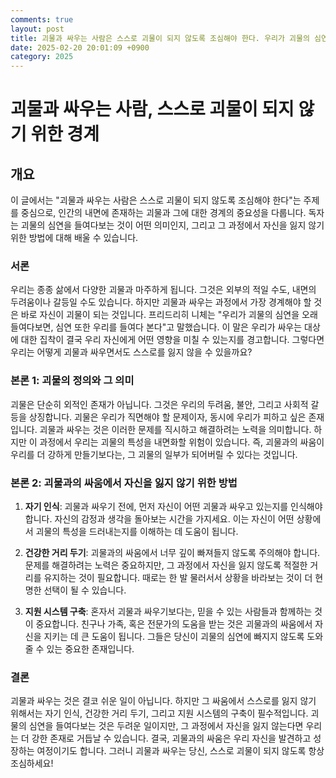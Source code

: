 ```yaml
---
comments: true
layout: post
title: 괴물과 싸우는 사람은 스스로 괴물이 되지 않도록 조심해야 한다. 우리가 괴물의 심연을 오래 들여다보면, 심연 또한 우리를 들여다 본다.에 대한 블로그 글
date: 2025-02-20 20:01:09 +0900
category: 2025
---
```


# 괴물과 싸우는 사람, 스스로 괴물이 되지 않기 위한 경계

## 개요
이 글에서는 "괴물과 싸우는 사람은 스스로 괴물이 되지 않도록 조심해야 한다"는 주제를 중심으로, 인간의 내면에 존재하는 괴물과 그에 대한 경계의 중요성을 다룹니다. 독자는 괴물의 심연을 들여다보는 것이 어떤 의미인지, 그리고 그 과정에서 자신을 잃지 않기 위한 방법에 대해 배울 수 있습니다.

### 서론
우리는 종종 삶에서 다양한 괴물과 마주하게 됩니다. 그것은 외부의 적일 수도, 내면의 두려움이나 갈등일 수도 있습니다. 하지만 괴물과 싸우는 과정에서 가장 경계해야 할 것은 바로 자신이 괴물이 되는 것입니다. 프리드리히 니체는 "우리가 괴물의 심연을 오래 들여다보면, 심연 또한 우리를 들여다 본다"고 말했습니다. 이 말은 우리가 싸우는 대상에 대한 집착이 결국 우리 자신에게 어떤 영향을 미칠 수 있는지를 경고합니다. 그렇다면 우리는 어떻게 괴물과 싸우면서도 스스로를 잃지 않을 수 있을까요?

### 본론 1: 괴물의 정의와 그 의미
괴물은 단순히 외적인 존재가 아닙니다. 그것은 우리의 두려움, 불안, 그리고 사회적 갈등을 상징합니다. 괴물은 우리가 직면해야 할 문제이자, 동시에 우리가 피하고 싶은 존재입니다. 괴물과 싸우는 것은 이러한 문제를 직시하고 해결하려는 노력을 의미합니다. 하지만 이 과정에서 우리는 괴물의 특성을 내면화할 위험이 있습니다. 즉, 괴물과의 싸움이 우리를 더 강하게 만들기보다는, 그 괴물의 일부가 되어버릴 수 있다는 것입니다.

### 본론 2: 괴물과의 싸움에서 자신을 잃지 않기 위한 방법
1. **자기 인식**: 괴물과 싸우기 전에, 먼저 자신이 어떤 괴물과 싸우고 있는지를 인식해야 합니다. 자신의 감정과 생각을 돌아보는 시간을 가지세요. 이는 자신이 어떤 상황에서 괴물의 특성을 드러내는지를 이해하는 데 도움이 됩니다.

2. **건강한 거리 두기**: 괴물과의 싸움에서 너무 깊이 빠져들지 않도록 주의해야 합니다. 문제를 해결하려는 노력은 중요하지만, 그 과정에서 자신을 잃지 않도록 적절한 거리를 유지하는 것이 필요합니다. 때로는 한 발 물러서서 상황을 바라보는 것이 더 현명한 선택이 될 수 있습니다.

3. **지원 시스템 구축**: 혼자서 괴물과 싸우기보다는, 믿을 수 있는 사람들과 함께하는 것이 중요합니다. 친구나 가족, 혹은 전문가의 도움을 받는 것은 괴물과의 싸움에서 자신을 지키는 데 큰 도움이 됩니다. 그들은 당신이 괴물의 심연에 빠지지 않도록 도와줄 수 있는 중요한 존재입니다.

### 결론
괴물과 싸우는 것은 결코 쉬운 일이 아닙니다. 하지만 그 싸움에서 스스로를 잃지 않기 위해서는 자기 인식, 건강한 거리 두기, 그리고 지원 시스템의 구축이 필수적입니다. 괴물의 심연을 들여다보는 것은 두려운 일이지만, 그 과정에서 자신을 잃지 않는다면 우리는 더 강한 존재로 거듭날 수 있습니다. 결국, 괴물과의 싸움은 우리 자신을 발견하고 성장하는 여정이기도 합니다. 그러니 괴물과 싸우는 당신, 스스로 괴물이 되지 않도록 항상 조심하세요!